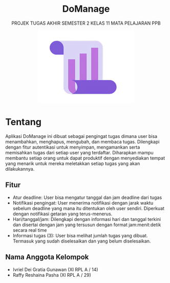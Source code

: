 <h1 align="center">DoManage</h1>


<p align="center">PROJEK TUGAS AKHIR SEMESTER 2 KELAS 11 MATA PELAJARAN PPB</p>

<p align="center">
  <img src="https://raw.githubusercontent.com/Ivriel/Ivriel/main/logoscreen.png" />
</p>

# Tentang
Aplikasi DoManage ini dibuat sebagai pengingat tugas dimana user bisa menambahkan, menghapus, mengubah, dan membaca tugas. Dilengkapi dengan fitur autentikasi untuk menyimpan, mengamankan serta memisahkan tugas dari setiap user yang terdaftar. Diharapkan mampu membantu setiap orang untuk dapat produktif dengan menyediakan tempat yang menarik untuk mereka meletakkan setiap tugas yang akan dilakukannya.

## Fitur
- Atur deadline: User bisa mengatur tanggal dan jam deadline dari tugas
- Notifikasi pengingat: User menerima notifikasi dengan jarak waktu sebelum deadline yang mana itu ditentukan oleh user sendiri. Diperkuat dengan notifikasi getaran yang terus-menerus.
- Hari/tanggal/jam: Dilengkapi dengan informasi hari dan tanggal terkini dan disertai dengan jam yang tersusun dengan format jam:menit:detik secara real time
- Informasi tugas (3): User bisa melihat jumlah tugas yang dibuat. Termasuk yang sudah diselesaikan dan yang belum diselesaikan.

## Nama Anggota Kelompok
- Ivriel Dei Gratia Gunawan (XI RPL A / 14)
- Raffy Reshaina Pasha (XI RPL A / 29)
